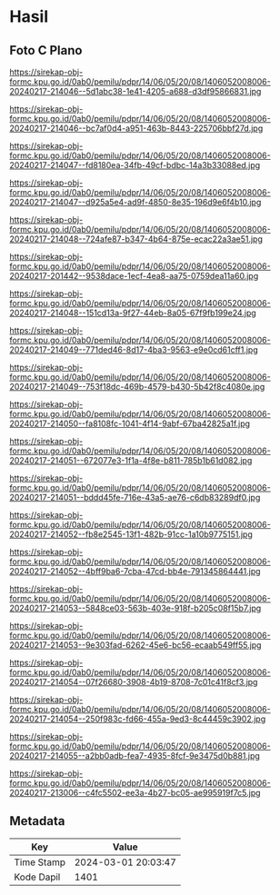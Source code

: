 # Hasil

## Foto C Plano

https://sirekap-obj-formc.kpu.go.id/0ab0/pemilu/pdpr/14/06/05/20/08/1406052008006-20240217-214046--5d1abc38-1e41-4205-a688-d3df95866831.jpg

https://sirekap-obj-formc.kpu.go.id/0ab0/pemilu/pdpr/14/06/05/20/08/1406052008006-20240217-214046--bc7af0d4-a951-463b-8443-225706bbf27d.jpg

https://sirekap-obj-formc.kpu.go.id/0ab0/pemilu/pdpr/14/06/05/20/08/1406052008006-20240217-214047--fd8180ea-34fb-49cf-bdbc-14a3b33088ed.jpg

https://sirekap-obj-formc.kpu.go.id/0ab0/pemilu/pdpr/14/06/05/20/08/1406052008006-20240217-214047--d925a5e4-ad9f-4850-8e35-196d9e6f4b10.jpg

https://sirekap-obj-formc.kpu.go.id/0ab0/pemilu/pdpr/14/06/05/20/08/1406052008006-20240217-214048--724afe87-b347-4b64-875e-ecac22a3ae51.jpg

https://sirekap-obj-formc.kpu.go.id/0ab0/pemilu/pdpr/14/06/05/20/08/1406052008006-20240217-201442--9538dace-1ecf-4ea8-aa75-0759dea11a60.jpg

https://sirekap-obj-formc.kpu.go.id/0ab0/pemilu/pdpr/14/06/05/20/08/1406052008006-20240217-214048--151cd13a-9f27-44eb-8a05-67f9fb199e24.jpg

https://sirekap-obj-formc.kpu.go.id/0ab0/pemilu/pdpr/14/06/05/20/08/1406052008006-20240217-214049--771ded46-8d17-4ba3-9563-e9e0cd61cff1.jpg

https://sirekap-obj-formc.kpu.go.id/0ab0/pemilu/pdpr/14/06/05/20/08/1406052008006-20240217-214049--753f18dc-469b-4579-b430-5b42f8c4080e.jpg

https://sirekap-obj-formc.kpu.go.id/0ab0/pemilu/pdpr/14/06/05/20/08/1406052008006-20240217-214050--fa8108fc-1041-4f14-9abf-67ba42825a1f.jpg

https://sirekap-obj-formc.kpu.go.id/0ab0/pemilu/pdpr/14/06/05/20/08/1406052008006-20240217-214051--672077e3-1f1a-4f8e-b811-785b1b61d082.jpg

https://sirekap-obj-formc.kpu.go.id/0ab0/pemilu/pdpr/14/06/05/20/08/1406052008006-20240217-214051--bddd45fe-716e-43a5-ae76-c6db83289df0.jpg

https://sirekap-obj-formc.kpu.go.id/0ab0/pemilu/pdpr/14/06/05/20/08/1406052008006-20240217-214052--fb8e2545-13f1-482b-91cc-1a10b9775151.jpg

https://sirekap-obj-formc.kpu.go.id/0ab0/pemilu/pdpr/14/06/05/20/08/1406052008006-20240217-214052--4bff9ba6-7cba-47cd-bb4e-791345864441.jpg

https://sirekap-obj-formc.kpu.go.id/0ab0/pemilu/pdpr/14/06/05/20/08/1406052008006-20240217-214053--5848ce03-563b-403e-918f-b205c08f15b7.jpg

https://sirekap-obj-formc.kpu.go.id/0ab0/pemilu/pdpr/14/06/05/20/08/1406052008006-20240217-214053--9e303fad-6262-45e6-bc56-ecaab549ff55.jpg

https://sirekap-obj-formc.kpu.go.id/0ab0/pemilu/pdpr/14/06/05/20/08/1406052008006-20240217-214054--07f26680-3908-4b19-8708-7c01c41f8cf3.jpg

https://sirekap-obj-formc.kpu.go.id/0ab0/pemilu/pdpr/14/06/05/20/08/1406052008006-20240217-214054--250f983c-fd66-455a-9ed3-8c44459c3902.jpg

https://sirekap-obj-formc.kpu.go.id/0ab0/pemilu/pdpr/14/06/05/20/08/1406052008006-20240217-214055--a2bb0adb-fea7-4935-8fcf-9e3475d0b881.jpg

https://sirekap-obj-formc.kpu.go.id/0ab0/pemilu/pdpr/14/06/05/20/08/1406052008006-20240217-213006--c4fc5502-ee3a-4b27-bc05-ae995919f7c5.jpg


## Metadata

| Key        | Value               |
| ---------- | ------------------- |
| Time Stamp | 2024-03-01 20:03:47 |
| Kode Dapil | 1401                |



